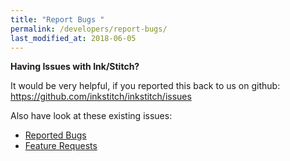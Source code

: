 ```yaml
---
title: "Report Bugs "
permalink: /developers/report-bugs/
last_modified_at: 2018-06-05
---
```


**Having Issues with Ink/Stitch?**

It would be very helpful, if you reported this back to us on github: <https://github.com/inkstitch/inkstitch/issues>

Also have look at these existing issues:
* [Reported Bugs](https://github.com/inkstitch/inkstitch/issues?q=is%3Aissue+is%3Aopen+label%3Abug)
* [Feature Requests](https://github.com/inkstitch/inkstitch/issues?q=is%3Aissue+is%3Aopen+label%3A%22feature+request%22)
